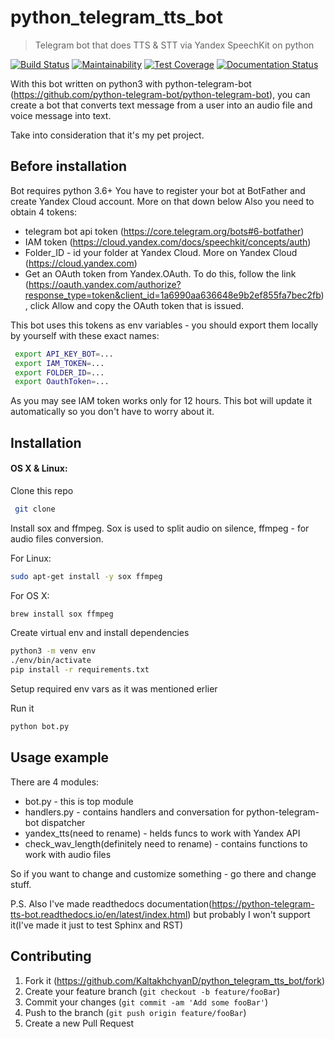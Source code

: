 # python_telegram_tts_bot
> Telegram bot that does TTS & STT via Yandex SpeechKit on python

[![Build Status](https://travis-ci.org/KaltakhchyanD/python_telegram_tts_bot.svg?branch=master)](https://travis-ci.org/KaltakhchyanD/python_telegram_tts_bot)
[![Maintainability](https://api.codeclimate.com/v1/badges/6f19a9b8c1e0080f66b9/maintainability)](https://codeclimate.com/github/KaltakhchyanD/python_telegram_tts_bot/maintainability)
[![Test Coverage](https://api.codeclimate.com/v1/badges/6f19a9b8c1e0080f66b9/test_coverage)](https://codeclimate.com/github/KaltakhchyanD/python_telegram_tts_bot/test_coverage)
[![Documentation Status](https://readthedocs.org/projects/python-telegram-tts-bot/badge/?version=latest)](https://python-telegram-tts-bot.readthedocs.io/en/latest/?badge=latest)

With this bot written on python3 with python-telegram-bot (<https://github.com/python-telegram-bot/python-telegram-bot>), you can create a bot that converts text message from a user into an audio file and voice message into text.

Take into consideration that it's my pet project.


## Before installation
Bot requires python 3.6+
You have to register your bot at BotFather and create Yandex Cloud account. More on that down below
Also you need to obtain 4 tokens:
 - telegram bot api token (<https://core.telegram.org/bots#6-botfather>)
 - IAM token (<https://cloud.yandex.com/docs/speechkit/concepts/auth>)
 - Folder_ID - id your folder at Yandex Cloud. More on Yandex Cloud (<https://cloud.yandex.com>)
 - Get an OAuth token from Yandex.OAuth. To do this, follow the link (<https://oauth.yandex.com/authorize?response_type=token&client_id=1a6990aa636648e9b2ef855fa7bec2fb>), click Allow and copy the OAuth token that is issued.

This bot uses this tokens as env variables - you should export them locally by yourself with these exact names:

```sh
 export API_KEY_BOT=...
 export IAM_TOKEN=...
 export FOLDER_ID=...
 export OauthToken=...
```

As you may see IAM token works only for 12 hours. This bot will update it automatically so you don't have to worry about it.

## Installation

#### OS X & Linux:

Clone this repo
```sh
 git clone 
```
Install sox and ffmpeg. Sox is used to split audio on silence, ffmpeg - for audio files conversion.

For Linux:
```sh
sudo apt-get install -y sox ffmpeg
```

For OS X:
```sh
brew install sox ffmpeg
```

Create virtual env and install dependencies
```sh
python3 -m venv env
./env/bin/activate
pip install -r requirements.txt
```
Setup required env vars as it was mentioned erlier
 
Run it
```sh
python bot.py
```

## Usage example

There are 4 modules:
 - bot.py - this is top module 
 - handlers.py - contains handlers and conversation for python-telegram-bot dispatcher 
 - yandex_tts(need to rename) - helds funcs to work with Yandex API
 - check_wav_length(definitely need to rename) - contains functions to work with audio files
 
So if you want to change and customize something - go there and change stuff.

P.S. Also I've made readthedocs documentation(<https://python-telegram-tts-bot.readthedocs.io/en/latest/index.html>) but probably I won't support it(I've made it just to test Sphinx and RST)

## Contributing

1. Fork it (<https://github.com/KaltakhchyanD/python_telegram_tts_bot/fork>)
2. Create your feature branch (`git checkout -b feature/fooBar`)
3. Commit your changes (`git commit -am 'Add some fooBar'`)
4. Push to the branch (`git push origin feature/fooBar`)
5. Create a new Pull Request

<!-- Markdown link & img dfn's -->
[python-telegam-bot]: https://github.com/python-telegram-bot/python-telegram-bot
